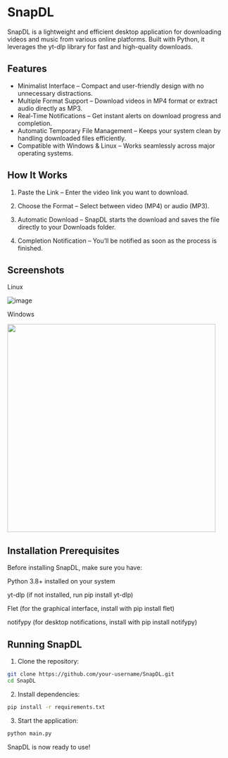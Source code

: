 # SnapDL

SnapDL is a lightweight and efficient desktop application for downloading videos and music from various online platforms. Built with Python, it leverages the yt-dlp library for fast and high-quality downloads.

## Features

- Minimalist Interface – Compact and user-friendly design with no unnecessary distractions.
- Multiple Format Support – Download videos in MP4 format or extract audio directly as MP3.
- Real-Time Notifications – Get instant alerts on download progress and completion.
- Automatic Temporary File Management – Keeps your system clean by handling downloaded files efficiently.
- Compatible with Windows & Linux – Works seamlessly across major operating systems.

## How It Works

1. Paste the Link – Enter the video link you want to download.


2. Choose the Format – Select between video (MP4) or audio (MP3).


3. Automatic Download – SnapDL starts the download and saves the file directly to your Downloads folder.


4. Completion Notification – You’ll be notified as soon as the process is finished.

## Screenshots

Linux

![image](https://github.com/user-attachments/assets/5059cec2-50ce-4ec3-95ee-b19b534123ef)

Windows

<img src="https://github.com/user-attachments/assets/78642a7e-c964-455f-b54f-a15a9f0a3036" width=473>  

## Installation Prerequisites

Before installing SnapDL, make sure you have:

Python 3.8+ installed on your system

yt-dlp (if not installed, run pip install yt-dlp)

Flet (for the graphical interface, install with pip install flet)

notifypy (for desktop notifications, install with pip install notifypy)

## Running SnapDL

1. Clone the repository:

```bash
git clone https://github.com/your-username/SnapDL.git
cd SnapDL
```

2. Install dependencies:

```bash
pip install -r requirements.txt
```

3. Start the application:

```bash
python main.py
```
SnapDL is now ready to use!
